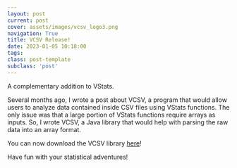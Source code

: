 ```yaml
---
layout: post
current: post
cover: assets/images/vcsv_logo3.png
navigation: True
title: VCSV Release! 
date: 2023-01-05 10:18:00
tags:
class: post-template
subclass: 'post'
---
```


A complementary addition to VStats. 

Several months ago, I wrote a post about VCSV, a program that would allow users to analyze data contained inside CSV files using VStats functions. The only issue was that a large portion of VStats functions require arrays as inputs. So, I wrote VCSV, a Java library that would help with parsing the raw data into an array format. 

You can now download the VCSV library <a href="https://captmd-11.github.io/blog/vcsv/" target="_blank">here</a>! 

Have fun with your statistical adventures!